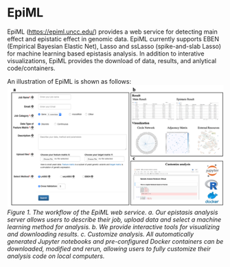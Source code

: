 # EpiML

EpiML (https://epiml.uncc.edu/) provides a web service for detecting main effect and epistatic effect in genomic data. EpiML currently supports EBEN (Empirical Bayesian Elastic Net), Lasso and ssLasso (spike-and-slab Lasso) for machine learning based epistasis analysis. In addition to interative visualizations, EpiML provides the download of data, results, and anlytical code/containers.  

An illustration of EpiML is shown as follows:
![alt text](EpiML/static/img/help/epiml.png)
*Figure 1. The workflow of the EpiML web service. a. Our epistasis analysis server allows users to describe their job, upload data and select a machine learning method for analysis. b. We provide interactive tools for visualizing and downloading results. c. Customize analysis. All automatically generated Jupyter notebooks and pre-configured Docker containers can be downloaded, modified and rerun, allowing users to fully customize their analysis code on local computers.*
